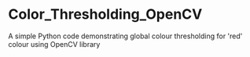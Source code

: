 # Color_Thresholding_OpenCV

A simple Python code demonstrating global colour thresholding for 'red' colour using OpenCV library
